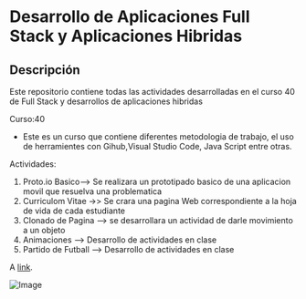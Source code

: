 # Desarrollo de Aplicaciones Full Stack y Aplicaciones Hibridas
## Descripción
Este repositorio contiene todas las actividades desarrolladas en el curso 40 de Full Stack y desarrollos de aplicaciones hibridas

Curso:40 

  * Este es un curso que contiene diferentes metodologia de trabajo, el uso de herramientes con Gihub,Visual Studio Code, Java Script entre otras.
  

Actividades:

   1. Proto.io Basico--> Se realizara un prototipado basico de una aplicacion movil que resuelva una problematica
  2. Curriculom Vitae  ->> Se crara una pagina Web correspondiente a la hoja de vida de cada estudiante
  3. Clonado de Pagina  --> se desarrollara un actividad de darle movimiento a un objeto
  4. Animaciones  --> Desarrollo de actividades en clase
  5. Partido de Futball -->  Desarrollo de actividades en clase

A [link](http://example.com).

![Image](Image_icon.png)




